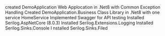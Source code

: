 created DemoApplication Web Applocation in .Net8 with Common Exception Handling 
Created DemoApplication.Business Class Library in .Net8 with one service HomeService 
Implemented Swagger for API testing
Installed Serilog.AspNetCore (8.0.3) 
Installed Serilog.Extensions.Logging 
Installed Serilog.Sinks.Console I
nstalled Serilog.Sinks.Filed
